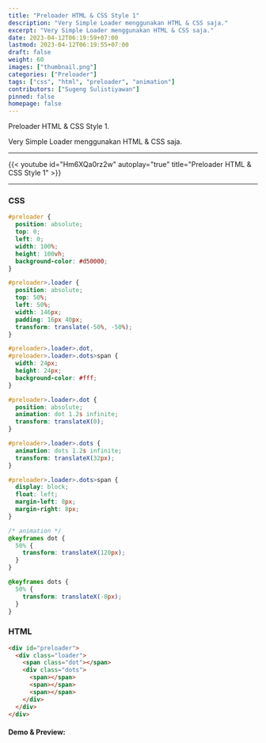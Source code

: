 ```yaml
---
title: "Preloader HTML & CSS Style 1"
description: "Very Simple Loader menggunakan HTML & CSS saja."
excerpt: "Very Simple Loader menggunakan HTML & CSS saja."
date: 2023-04-12T06:19:59+07:00
lastmod: 2023-04-12T06:19:55+07:00
draft: false
weight: 60
images: ["thumbnail.png"]
categories: ["Preloader"]
tags: ["css", "html", "preloader", "animation"]
contributors: ["Sugeng Sulistiyawan"]
pinned: false
homepage: false
---
```


Preloader HTML & CSS Style 1.

Very Simple Loader menggunakan HTML & CSS saja.

---

{{< youtube id="Hm6XQa0rz2w" autoplay="true" title="Preloader HTML & CSS Style 1" >}}

---

### CSS

```css
#preloader {
  position: absolute;
  top: 0;
  left: 0;
  width: 100%;
  height: 100vh;
  background-color: #d50000;
}

#preloader>.loader {
  position: absolute;
  top: 50%;
  left: 50%;
  width: 146px;
  padding: 16px 40px;
  transform: translate(-50%, -50%);
}

#preloader>.loader>.dot,
#preloader>.loader>.dots>span {
  width: 24px;
  height: 24px;
  background-color: #fff;
}

#preloader>.loader>.dot {
  position: absolute;
  animation: dot 1.2s infinite;
  transform: translateX(0);
}

#preloader>.loader>.dots {
  animation: dots 1.2s infinite;
  transform: translateX(32px);
}

#preloader>.loader>.dots>span {
  display: block;
  float: left;
  margin-left: 8px;
  margin-right: 8px;
}

/* animation */
@keyframes dot {
  50% {
    transform: translateX(120px);
  }
}

@keyframes dots {
  50% {
    transform: translateX(-8px);
  }
}
```

### HTML

```html
<div id="preloader">
  <div class="loader">
    <span class="dot"></span>
    <div class="dots">
      <span></span>
      <span></span>
      <span></span>
    </div>
  </div>
</div>
```

#### Demo & Preview:

<script async src="//jsfiddle.net/sugengsulistiyawan/jhLftkuy/embed/result/"></script>
